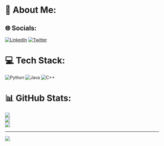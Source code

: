 # 💫 About Me:
## 🌐 Socials:
[![LinkedIn](https://img.shields.io/badge/LinkedIn-%230077B5.svg?logo=linkedin&logoColor=white)](https://linkedin.com/in/yashodint) [![Twitter](https://img.shields.io/badge/Twitter-%231DA1F2.svg?logo=Twitter&logoColor=white)](https://twitter.com/yashodint) 

# 💻 Tech Stack:
![Python](https://img.shields.io/badge/python-3670A0?style=for-the-badge&logo=python&logoColor=ffdd54) ![Java](https://img.shields.io/badge/java-%23ED8B00.svg?style=for-the-badge&logo=java&logoColor=white) ![C++](https://img.shields.io/badge/c++-%2300599C.svg?style=for-the-badge&logo=c%2B%2B&logoColor=white)
# 📊 GitHub Stats:
![](https://github-readme-stats.vercel.app/api?username=yash-odint&theme=default&hide_border=true&include_all_commits=false&count_private=false)<br/>
![](https://github-readme-streak-stats.herokuapp.com/?user=yash-odint&theme=default&hide_border=true)<br/>
![](https://github-readme-stats.vercel.app/api/top-langs/?username=yash-odint&theme=default&hide_border=true&include_all_commits=false&count_private=false&layout=compact)

---
[![](https://visitcount.itsvg.in/api?id=yash-odint&icon=0&color=0)](https://visitcount.itsvg.in)
